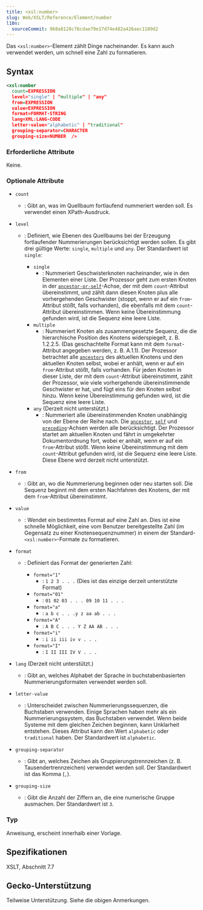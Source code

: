 ```yaml
---
title: <xsl:number>
slug: Web/XSLT/Reference/Element/number
l10n:
  sourceCommit: 968a8128c76cdae79e17d74e482a426aec1189d2
---
```


Das `<xsl:number>`-Element zählt Dinge nacheinander. Es kann auch verwendet werden, um schnell eine Zahl zu formatieren.

## Syntax

```xml
<xsl:number
  count=EXPRESSION
  level="single" | "multiple" | "any"
  from=EXPRESSION
  value=EXPRESSION
  format=FORMAT-STRING
  lang=XML:LANG-CODE
  letter-value="alphabetic" | "traditional"
  grouping-separator=CHARACTER
  grouping-size=NUMBER  />
```

### Erforderliche Attribute

Keine.

### Optionale Attribute

- `count`
  - : Gibt an, was im Quellbaum fortlaufend nummeriert werden soll. Es verwendet einen XPath-Ausdruck.
- `level`

  - : Definiert, wie Ebenen des Quellbaums bei der Erzeugung fortlaufender Nummerierungen berücksichtigt werden sollen. Es gibt drei gültige Werte: `single`, `multiple` und `any`. Der Standardwert ist `single`:

    - `single`
      - : Nummeriert Geschwisterknoten nacheinander, wie in den Elementen einer Liste. Der Prozessor geht zum ersten Knoten in der [`ancestor-or-self`](/de/docs/Web/XPath/Axes#ancestor-or-self)-Achse, der mit dem `count`-Attribut übereinstimmt, und zählt dann diesen Knoten plus alle vorhergehenden Geschwister (stoppt, wenn er auf ein `from`-Attribut stößt, falls vorhanden), die ebenfalls mit dem `count`-Attribut übereinstimmen. Wenn keine Übereinstimmung gefunden wird, ist die Sequenz eine leere Liste.
    - `multiple`
      - : Nummeriert Knoten als zusammengesetzte Sequenz, die die hierarchische Position des Knotens widerspiegelt, z. B. 1.2.2.5. (Das geschachtelte Format kann mit dem `format`-Attribut angegeben werden, z. B. A.1.1). Der Prozessor betrachtet alle [`ancestors`](/de/docs/Web/XPath/Axes#ancestor) des aktuellen Knotens und den aktuellen Knoten selbst, wobei er anhält, wenn er auf ein `from`-Attribut stößt, falls vorhanden. Für jeden Knoten in dieser Liste, der mit dem `count`-Attribut übereinstimmt, zählt der Prozessor, wie viele vorhergehende übereinstimmende Geschwister er hat, und fügt eins für den Knoten selbst hinzu. Wenn keine Übereinstimmung gefunden wird, ist die Sequenz eine leere Liste.
    - `any` (Derzeit nicht unterstützt.)
      - : Nummeriert alle übereinstimmenden Knoten unabhängig von der Ebene der Reihe nach. Die [`ancestor`](/de/docs/Web/XPath/Axes#ancestor), [`self`](/de/docs/Web/XPath/Axes#self) und [`preceding`](/de/docs/Web/XPath/Axes#preceding)-Achsen werden alle berücksichtigt. Der Prozessor startet am aktuellen Knoten und fährt in umgekehrter Dokumentordnung fort, wobei er anhält, wenn er auf ein `from`-Attribut stößt. Wenn keine Übereinstimmung mit dem `count`-Attribut gefunden wird, ist die Sequenz eine leere Liste. Diese Ebene wird derzeit nicht unterstützt.

- `from`
  - : Gibt an, wo die Nummerierung beginnen oder neu starten soll. Die Sequenz beginnt mit dem ersten Nachfahren des Knotens, der mit dem `from`-Attribut übereinstimmt.
- `value`
  - : Wendet ein bestimmtes Format auf eine Zahl an. Dies ist eine schnelle Möglichkeit, eine vom Benutzer bereitgestellte Zahl (im Gegensatz zu einer Knotensequenznummer) in einem der Standard-`<xsl:number>`-Formate zu formatieren.
- `format`

  - : Definiert das Format der generierten Zahl:

    - `format="1"`
      - : `1 2 3 . . .` (Dies ist das einzige derzeit unterstützte Format)
    - `format="01"`
      - : `01 02 03 . . . 09 10 11 . . .`
    - `format="a"`
      - : `a b c . . .y z aa ab . . .`
    - `format="A"`
      - : `A B C . . . Y Z AA AB . . .`
    - `format="i"`
      - : `i ii iii iv v . . .`
    - `format="I"`
      - : `I II III IV V . . .`

- `lang` (Derzeit nicht unterstützt.)
  - : Gibt an, welches Alphabet der Sprache in buchstabenbasierten Nummerierungsformaten verwendet werden soll.
- `letter-value`
  - : Unterscheidet zwischen Nummerierungssequenzen, die Buchstaben verwenden. Einige Sprachen haben mehr als ein Nummerierungssystem, das Buchstaben verwendet. Wenn beide Systeme mit dem gleichen Zeichen beginnen, kann Unklarheit entstehen. Dieses Attribut kann den Wert `alphabetic` oder `traditional` haben. Der Standardwert ist `alphabetic`.
- `grouping-separator`
  - : Gibt an, welches Zeichen als Gruppierungstrennzeichen (z. B. Tausendertrennzeichen) verwendet werden soll. Der Standardwert ist das Komma (`,`).
- `grouping-size`
  - : Gibt die Anzahl der Ziffern an, die eine numerische Gruppe ausmachen. Der Standardwert ist `3`.

### Typ

Anweisung, erscheint innerhalb einer Vorlage.

## Spezifikationen

XSLT, Abschnitt 7.7

## Gecko-Unterstützung

Teilweise Unterstützung. Siehe die obigen Anmerkungen.
